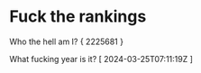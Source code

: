 # Fuck the rankings

Who the hell am I?
{ 2225681 }

What fucking year is it?
[ 2024-03-25T07:11:19Z ]
